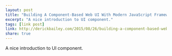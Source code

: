 ```yaml
---
layout: post
title: "Building A Component-Based Web UI With Modern JavaScript Frameworks"
excerpt: "A nice introduction to UI component."
tags: [link post]
link: http://derickbailey.com/2015/08/26/building-a-component-based-web-ui-with-modern-javascript-frameworks/
share: true
---
```


A nice introduction to UI component.